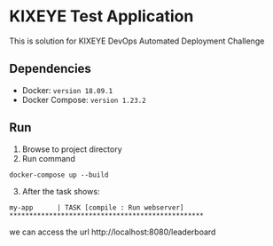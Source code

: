 # KIXEYE Test Application

This is solution for KIXEYE DevOps Automated Deployment Challenge

## Dependencies

* Docker: `version 18.09.1`
* Docker Compose: `version 1.23.2`

## Run

1. Browse to project directory 
2. Run command
 
`docker-compose up --build`

3. After the task shows:

`my-app      | TASK [compile : Run webserver] *************************************************`

we can access the url http://localhost:8080/leaderboard
